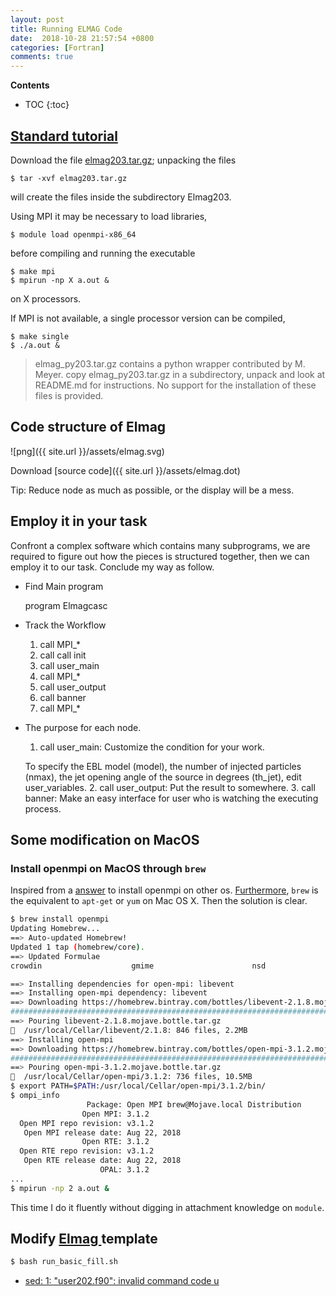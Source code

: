 ```yaml
---
layout: post
title: Running ELMAG Code
date:  2018-10-28 21:57:54 +0800
categories: [Fortran]
comments: true
---
```


**Contents**
* TOC
{:toc}
## [Standard tutorial](https://sourceforge.net/projects/elmag/files/)
Download the file [elmag203.tar.gz](http://elmag.sourceforge.net/docs.html); unpacking the files
```
$ tar -xvf elmag203.tar.gz
```
will create the files inside the subdirectory Elmag203.

Using MPI it may be necessary to load libraries,
```
$ module load openmpi-x86_64
```
before compiling and running the executable
```
$ make mpi
$ mpirun -np X a.out &
```
on X processors.

If MPI is not available, a single processor version can be compiled,
```
$ make single
$ ./a.out &
```

>  elmag_py203.tar.gz contains a python wrapper contributed by M. Meyer.
   copy elmag_py203.tar.gz in a subdirectory, unpack and look at README.md
   for instructions. No support for the installation of these files is
   provided.

## Code structure of Elmag
![png]({{ site.url }}/assets/elmag.svg)

Download [source code]({{ site.url }}/assets/elmag.dot)

Tip: Reduce node as much as possible, or the display will be a mess.

## Employ it in your task
Confront a complex software which contains many subprograms, we are required to figure out how the pieces is structured together, then we can employ it to our task. Conclude my way as follow.
* Find Main program

  program Elmagcasc
* Track the Workflow
  1. call MPI_*
  2. call call init
  3. call user_main
  4. call MPI_*
  5. call user_output
  6. call banner
  7. call MPI_*
* The purpose for each node.
  1. call user_main: Customize the condition for your work.

    To specify the EBL model (model), the number of injected particles (nmax), the jet opening angle of the source in degrees (th_jet), edit user_variables.
  2. call user_output: Put the result to somewhere.
  3. call banner: Make an easy interface for user who is watching the executing process.

## Some modification on MacOS
### Install openmpi on MacOS through `brew`

Inspired from a [answer](http://linuxdesktops.soton.ac.uk/openmpi.html) to install openmpi on other os. [Furthermore](https://unix.stackexchange.com/questions/80711/how-to-install-apt-get-or-yum-on-mac-os-x), `brew` is the equivalent to `apt-get` or `yum` on Mac OS X. Then the solution is clear.
```sh
$ brew install openmpi
Updating Homebrew...
==> Auto-updated Homebrew!
Updated 1 tap (homebrew/core).
==> Updated Formulae
crowdin                    gmime                      nsd

==> Installing dependencies for open-mpi: libevent
==> Installing open-mpi dependency: libevent
==> Downloading https://homebrew.bintray.com/bottles/libevent-2.1.8.mojave.bottl
######################################################################## 100.0%
==> Pouring libevent-2.1.8.mojave.bottle.tar.gz
🍺  /usr/local/Cellar/libevent/2.1.8: 846 files, 2.2MB
==> Installing open-mpi
==> Downloading https://homebrew.bintray.com/bottles/open-mpi-3.1.2.mojave.bottl
######################################################################## 100.0%
==> Pouring open-mpi-3.1.2.mojave.bottle.tar.gz
🍺  /usr/local/Cellar/open-mpi/3.1.2: 736 files, 10.5MB
$ export PATH=$PATH:/usr/local/Cellar/open-mpi/3.1.2/bin/
$ ompi_info
                 Package: Open MPI brew@Mojave.local Distribution
                Open MPI: 3.1.2
  Open MPI repo revision: v3.1.2
   Open MPI release date: Aug 22, 2018
                Open RTE: 3.1.2
  Open RTE repo revision: v3.1.2
   Open RTE release date: Aug 22, 2018
                    OPAL: 3.1.2
...
$ mpirun -np 2 a.out &
```
This time I do it fluently without digging in attachment knowledge on `module`.

## Modify [Elmag ](https://github.com/marcomuzio/Elmag) template
```sh
$ bash run_basic_fill.sh
```

* [sed: 1: "user202.f90": invalid command code u](https://markhneedham.com/blog/2011/01/14/sed-sed-1-invalid-command-code-r-on-mac-os-x/)
